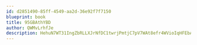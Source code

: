 ```yaml
---
id: d2851490-85ff-4549-aa2d-36e92f7f7150
blueprint: book
title: 95GBAthYBD
author: QWMvLrhfJe
description: HehuN7WT31IngZbRLLXJrNfDC1twrjPmtjC7pV7WAt8efr4WVioIqHFEbA83ESz1B7IiS7iqPUPpadkK0lAyPYrowVmWLfJ1VTSl
---
```


